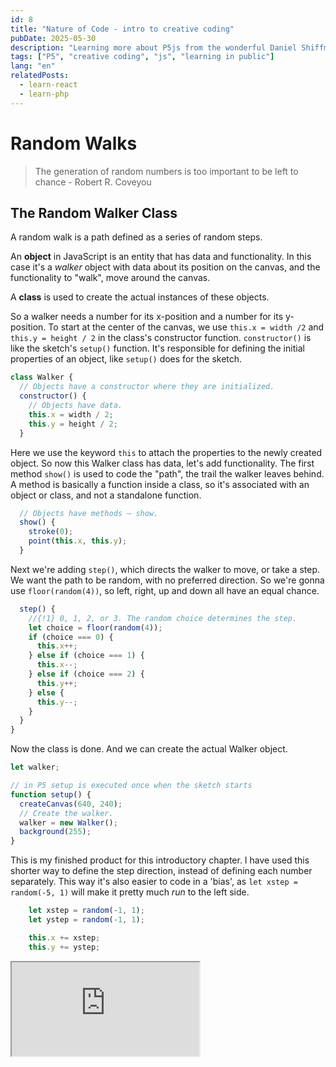 ```yaml
---
id: 8
title: "Nature of Code - intro to creative coding"
pubDate: 2025-05-30
description: "Learning more about P5js from the wonderful Daniel Shiffmna"
tags: ["P5", "creative coding", "js", "learning in public"]
lang: "en"
relatedPosts:
  - learn-react
  - learn-php
---
```


# Random Walks

> The generation of random numbers is too important to be left to chance - Robert R. Coveyou

## The Random Walker Class

A random walk is a path defined as a series of random steps. 

An **object** in JavaScript is an entity that has data and functionality. In this case it's a *walker* object with data about its position on the canvas, and the functionality to "walk", move around the canvas.

A **class** is used to create the actual instances of these objects. 

So a walker needs a number for its x-position and a number for its y-position. To start at the center of the canvas, we use `this.x = width /2` and `this.y = height / 2` in the class's constructor function. `constructor()` is like the sketch's `setup()` function. It's responsible for defining the initial properties of an object, like `setup()` does for the sketch.

```js
class Walker {
  // Objects have a constructor where they are initialized.
  constructor() {
    // Objects have data.
    this.x = width / 2;
    this.y = height / 2;
  }
```

Here we use the keyword `this` to attach the properties to the newly created object. So now this Walker class has data, let's add functionality. The first method `show()` is used to code the "path", the trail the walker leaves behind. A method is basically a function inside a class, so it's associated with an object or class, and not a standalone function.

```js
  // Objects have methods – show.
  show() {
    stroke(0);
    point(this.x, this.y);
  }
```

Next we're adding `step()`, which directs the walker to move, or take a step. We want the path to be random, with no preferred direction. So we're gonna use `floor(random(4))`, so left, right, up and down all have an equal chance.

```js
  step() {
    //{!1} 0, 1, 2, or 3. The random choice determines the step.
    let choice = floor(random(4));
    if (choice === 0) {
      this.x++;
    } else if (choice === 1) {
      this.x--;
    } else if (choice === 2) {
      this.y++;
    } else {
      this.y--;
    }
  }
}
```

Now the class is done. And we can create the actual Walker object.

```js
let walker;

// in P5 setup is executed once when the sketch starts
function setup() {
  createCanvas(640, 240);
  // Create the walker.
  walker = new Walker();
  background(255);
}
```


This is my finished product for this introductory chapter. I have used this shorter way to define the step direction, instead of defining each number separately. This way it's also easier to code in a 'bias',  as `let xstep = random(-5, 1)` will make it pretty much *run* to the left side.

```js
	let xstep = random(-1, 1);
    let ystep = random(-1, 1);

    this.x += xstep;
    this.y += ystep;
```

<iframe src="https://editor.p5js.org/lisagjh/full/vtm5zXF2p"></iframe>